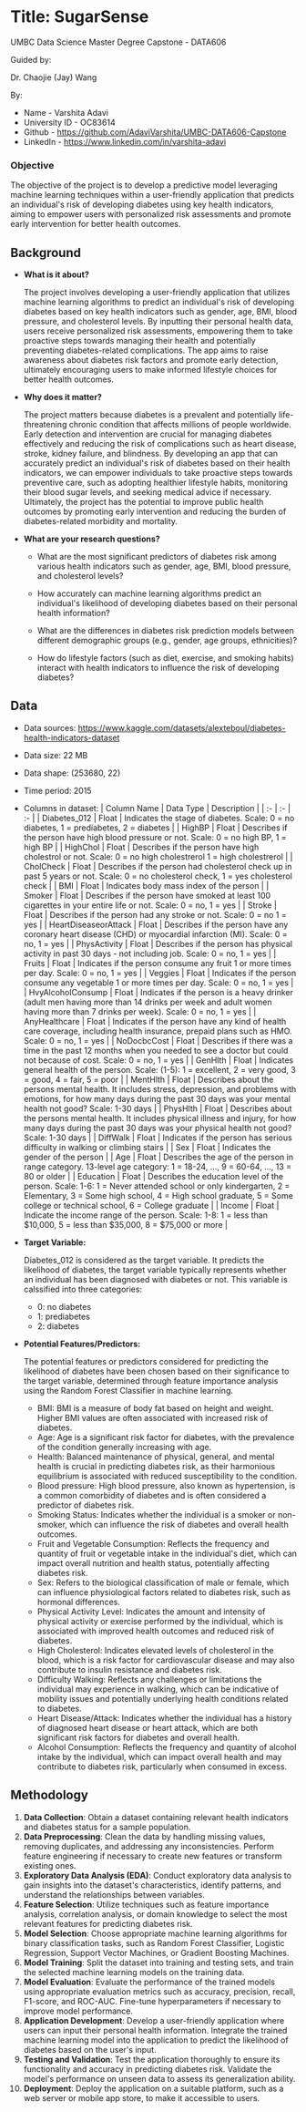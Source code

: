 # Title: SugarSense

UMBC Data Science Master Degree Capstone - DATA606

Guided by:

Dr. Chaojie (Jay) Wang

By:
  - Name - Varshita Adavi
  - University ID - OC83614
  - Github - https://github.com/AdaviVarshita/UMBC-DATA606-Capstone
  - LinkedIn - https://www.linkedin.com/in/varshita-adavi


### Objective
The objective of the project is to develop a predictive model leveraging machine learning techniques within a user-friendly application that predicts an individual's risk of developing diabetes using key health indicators, aiming to empower users with personalized risk assessments and promote early intervention for better health outcomes.

## Background

- **What is it about?**

  The project involves developing a user-friendly application that utilizes machine learning algorithms to predict an individual's risk of developing diabetes based on key health indicators such as gender, age, BMI, blood pressure, and cholesterol levels. By inputting their personal health data, users receive personalized risk assessments, empowering them to take proactive steps towards managing their health and potentially preventing diabetes-related complications. The app aims to raise awareness about diabetes risk factors and promote early detection, ultimately encouraging users to make informed lifestyle choices for better health outcomes.

- **Why does it matter?**

  The project matters because diabetes is a prevalent and potentially life-threatening chronic condition that affects millions of people worldwide. Early detection and intervention are crucial for managing diabetes effectively and reducing the risk of complications such as heart disease, stroke, kidney failure, and blindness. By developing an app that can accurately predict an individual's risk of diabetes based on their health indicators, we can empower individuals to take proactive steps towards preventive care, such as adopting healthier lifestyle habits, monitoring their blood sugar levels, and seeking medical advice if necessary. Ultimately, the project has the potential to improve public health outcomes by promoting early intervention and reducing the burden of diabetes-related morbidity and mortality.

- **What are your research questions?**
  
  - What are the most significant predictors of diabetes risk among various health indicators such as gender, age, BMI, blood pressure, and cholesterol levels?

  - How accurately can machine learning algorithms predict an individual's likelihood of developing diabetes based on their personal health information?

  - What are the differences in diabetes risk prediction models between different demographic groups (e.g., gender, age groups, ethnicities)?

  - How do lifestyle factors (such as diet, exercise, and smoking habits) interact with health indicators to influence the risk of developing diabetes?


## Data 

- Data sources: https://www.kaggle.com/datasets/alexteboul/diabetes-health-indicators-dataset
- Data size: 22 MB
- Data shape: (253680, 22)
- Time period: 2015
- Columns in dataset:
    | Column Name | Data Type | Description |
    | :- | :- | :- |
    | Diabetes_012 | Float | Indicates the stage of diabetes. Scale: 0 = no diabetes, 1 = prediabetes, 2 = diabetes |
    | HighBP | Float | Describes if the person have high blood pressure or not. Scale: 0 = no high BP, 1 = high BP |
    | HighChol | Float | Describes if the person have high cholestrol or not. Scale: 0 = no high cholestrerol 1 = high cholestrerol |
    | CholCheck | Float | Describes if the person had cholesterol check up in past 5 years or not. Scale: 0 = no cholesterol check, 1 = yes cholesterol check |
    | BMI | Float | Indicates body mass index of the person |
    | Smoker | Float | Describes if the person have smoked at least 100 cigarettes in your entire life or not. Scale: 0 = no, 1 = yes |
    | Stroke | Float | Describes if the person had any stroke or not. Scale: 0 = no 1 = yes |
    | HeartDiseaseorAttack | Float | Describes if the person have any coronary heart disease (CHD) or myocardial infarction (MI). Scale: 0 = no, 1 = yes |
    | PhysActivity | Float | Describes if the person has physical activity in past 30 days - not including job. Scale: 0 = no, 1 = yes |
    | Fruits | Float | Indicates if the person consume any fruit 1 or more times per day. Scale: 0 = no, 1 = yes |
    | Veggies | Float | Indicates if the person consume any vegetable 1 or more times per day. Scale: 0 = no, 1 = yes |
    | HvyAlcoholConsump | Float | Indicates if the person is a heavy drinker (adult men having more than 14 drinks per week and adult women having more than 7 drinks per week). Scale: 0 = no, 1 = yes |
    | AnyHealthcare | Float | Indicates if the person have any kind of health care coverage, including health insurance, prepaid plans such as HMO. Scale: 0 = no, 1 = yes |
    | NoDocbcCost | Float | Describes if there was a time in the past 12 months when you needed to see a doctor but could not because of cost. Scale: 0 = no, 1 = yes |
    | GenHlth | Float | Indicates general health of the person. Scale: (1-5): 1 = excellent, 2 = very good, 3 = good, 4 = fair, 5 = poor |
    | MentHlth | Float | Describes about the persons mental health. It includes stress, depression, and problems with emotions, for how many days during the past 30 days was your mental health not good? Scale: 1-30 days |
    | PhysHlth | Float | Describes about the persons mental health. It includes physical illness and injury, for how many days during the past 30 days was your physical health not good? Scale: 1-30 days |
    | DiffWalk | Float | Indicates if the person has serious difficulty in walking or climbing stairs |
    | Sex | Float | Indicates the gender of the person |
    | Age | Float | Describes the age of the person in range category. 13-level age category: 1 = 18-24, ..., 9 = 60-64, ..., 13 = 80 or older |
    | Education | Float | Describes the education level of the person. Scale: 1-6: 1 = Never attended school or only kindergarten, 2 = Elementary, 3 = Some high school, 4 = High school graduate, 5 = Some college or technical school, 6 = College graduate |
    | Income | Float | Indicate the income range of the person. Scale: 1-8: 1 = less than $10,000, 5 = less than $35,000, 8 = $75,000 or more |


- **Target Variable:**

  Diabetes_012 is considered as the target variable. It predicts the likelihood of diabetes, the target variable typically represents whether an individual has been diagnosed with diabetes or not. This variable is calssified into three categories:
    - 0: no diabetes
    - 1: prediabetes
    - 2: diabetes


- **Potential Features/Predictors:**

  The potential features or predictors considered for predicting the likelihood of diabetes have been chosen based on their significance to the target variable, determined through feature importance analysis using the Random Forest Classifier in machine learning.
  
    - BMI: BMI is a measure of body fat based on height and weight. Higher BMI values are often associated with increased risk of diabetes.
    - Age: Age is a significant risk factor for diabetes, with the prevalence of the condition generally increasing with age.
    - Health: Balanced maintenance of physical, general, and mental health is crucial in predicting diabetes risk, as their harmonious equilibrium is associated with reduced susceptibility to the condition.
    - Blood pressure: High blood pressure, also known as hypertension, is a common comorbidity of diabetes and is often considered a predictor of diabetes risk.
    - Smoking Status: Indicates whether the individual is a smoker or non-smoker, which can influence the risk of diabetes and overall health outcomes.
    - Fruit and Vegetable Consumption: Reflects the frequency and quantity of fruit or vegetable intake in the individual's diet, which can impact overall nutrition and health status, potentially affecting diabetes risk.
    - Sex: Refers to the biological classification of male or female, which can influence physiological factors related to diabetes risk, such as hormonal differences.
    - Physical Activity Level: Indicates the amount and intensity of physical activity or exercise performed by the individual, which is associated with improved health outcomes and reduced risk of diabetes.
    - High Cholesterol: Indicates elevated levels of cholesterol in the blood, which is a risk factor for cardiovascular disease and may also contribute to insulin resistance and diabetes risk.
    - Difficulty Walking: Reflects any challenges or limitations the individual may experience in walking, which can be indicative of mobility issues and potentially underlying health conditions related to diabetes.
    - Heart Disease/Attack: Indicates whether the individual has a history of diagnosed heart disease or heart attack, which are both significant risk factors for diabetes and overall health.
    - Alcohol Consumption: Reflects the frequency and quantity of alcohol intake by the individual, which can impact overall health and may contribute to diabetes risk, particularly when consumed in excess.
 

## Methodology

1. **Data Collection**: Obtain a dataset containing relevant health indicators and diabetes status for a sample population.
2. **Data Preprocessing**: Clean the data by handling missing values, removing duplicates, and addressing any inconsistencies. Perform feature engineering if necessary to create new features or transform existing ones.
3. **Exploratory Data Analysis (EDA)**: Conduct exploratory data analysis to gain insights into the dataset's characteristics, identify patterns, and understand the relationships between variables.
4. **Feature Selection**: Utilize techniques such as feature importance analysis, correlation analysis, or domain knowledge to select the most relevant features for predicting diabetes risk.
5. **Model Selection**: Choose appropriate machine learning algorithms for binary classification tasks, such as Random Forest Classifier, Logistic Regression, Support Vector Machines, or Gradient Boosting Machines.
6. **Model Training**: Split the dataset into training and testing sets, and train the selected machine learning models on the training data.
7. **Model Evaluation**: Evaluate the performance of the trained models using appropriate evaluation metrics such as accuracy, precision, recall, F1-score, and ROC-AUC. Fine-tune hyperparameters if necessary to improve model performance.
8. **Application Development**: Develop a user-friendly application where users can input their personal health information. Integrate the trained machine learning model into the application to predict the likelihood of diabetes based on the user's input.
9. **Testing and Validation**: Test the application thoroughly to ensure its functionality and accuracy in predicting diabetes risk. Validate the model's performance on unseen data to assess its generalization ability.
10. **Deployment**: Deploy the application on a suitable platform, such as a web server or mobile app store, to make it accessible to users.
